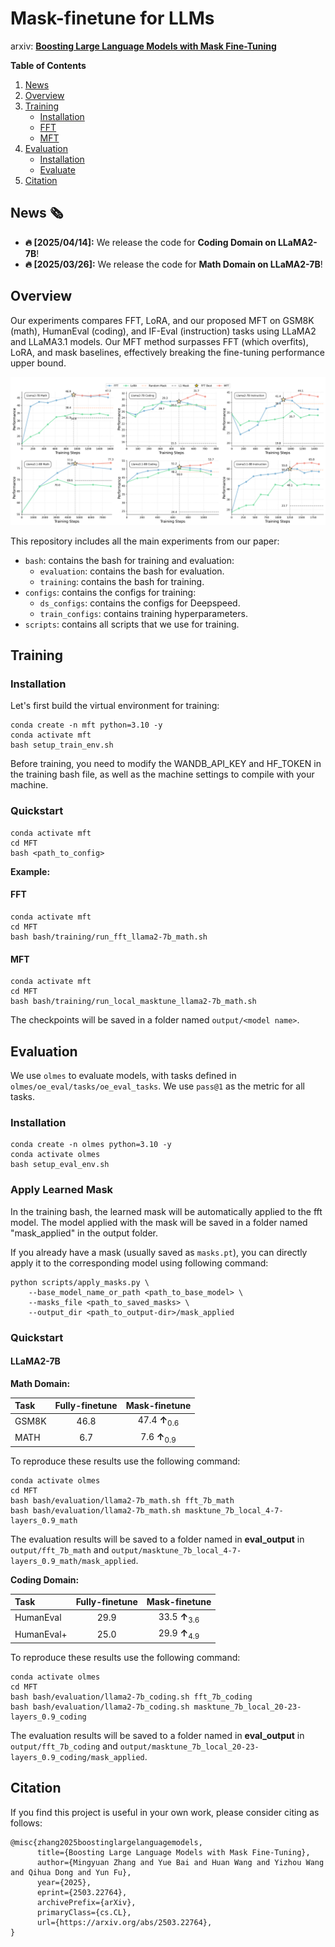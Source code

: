 # Mask-finetune for LLMs
arxiv: [**Boosting Large Language Models with Mask Fine-Tuning**](https://arxiv.org/abs/2503.22764)

**Table of Contents**

1. [News](#news-%EF%B8%8F)
2. [Overview](#overview)
3. [Training](#training)
    - [Installation](#installation)
    - [FFT](#fft)
    - [MFT](#mft)
4. [Evaluation](#evaluation)
    - [Installation](#installation-1)
    - [Evaluate](#evaluate)
5. [Citation](#citation)

## News 🗞️

* **🔥 [2025/04/14]:** We release the code for **Coding Domain on LLaMA2-7B**!
* **🔥 [2025/03/26]:** We release the code for **Math Domain on LLaMA2-7B**!

## Overview

Our experiments compares FFT, LoRA, and our proposed MFT on GSM8K (math), HumanEval (coding), and IF-Eval (instruction) tasks using LLaMA2 and LLaMA3.1 models. Our MFT method surpasses FFT (which overfits), LoRA, and mask baselines, effectively breaking the fine-tuning performance upper bound.

![Overview of MFT](assets/overview.png)

This repository includes all the main experiments from our paper:

- `bash`: contains the bash for training and evaluation:
    - `evaluation`: contains the bash for evaluation.
    - `training`: contains the bash for training.
- `configs`: contains the configs for training:
    - `ds_configs`: contains the configs for Deepspeed.
    - `train_configs`: contains training hyperparameters.
- `scripts`: contains all scripts that we use for training.

## Training

### Installation

Let's first build the virtual environment for training:

```shell
conda create -n mft python=3.10 -y
conda activate mft
bash setup_train_env.sh
```

Before training, you need to modify the WANDB_API_KEY and HF_TOKEN in the training bash file, as well as the machine settings to compile with your machine.

### Quickstart

```shell
conda activate mft
cd MFT
bash <path_to_config>
```

**Example:**

#### FFT

```shell
conda activate mft
cd MFT
bash bash/training/run_fft_llama2-7b_math.sh
```

#### MFT

```shell
conda activate mft
cd MFT
bash bash/training/run_local_masktune_llama2-7b_math.sh
```

The checkpoints will be saved in a folder named `output/<model name>`.

## Evaluation

We use `olmes` to evaluate models, with tasks defined in `olmes/oe_eval/tasks/oe_eval_tasks`. We use `pass@1` as the metric for all tasks.

### Installation

```shell
conda create -n olmes python=3.10 -y
conda activate olmes
bash setup_eval_env.sh
```

### Apply Learned Mask

In the training bash, the learned mask will be automatically applied to the fft model. The model applied with the mask will be saved in a folder named "mask_applied" in the output folder.

If you already have a mask (usually saved as `masks.pt`), you can directly apply it to the corresponding model using following command:

```shell
python scripts/apply_masks.py \
    --base_model_name_or_path <path_to_base_model> \
    --masks_file <path_to_saved_masks> \
    --output_dir <path_to_output-dir>/mask_applied
```

### Quickstart

#### LLaMA2-7B

**Math Domain:**

| Task  | Fully-finetune | Mask-finetune                      |
|:------|:--------------:|:----------------------------------:|
| GSM8K | 46.8           | 47.4 <b>↑</b></span><sub>0.6</sub> |
| MATH  | 6.7            | 7.6 <b>↑</b></span><sub>0.9</sub>  |

To reproduce these results use the following command:

```shell
conda activate olmes
cd MFT
bash bash/evaluation/llama2-7b_math.sh fft_7b_math
bash bash/evaluation/llama2-7b_math.sh masktune_7b_local_4-7-layers_0.9_math
```

The evaluation results will be saved to a folder named in **eval_output** in `output/fft_7b_math` and `output/masktune_7b_local_4-7-layers_0.9_math/mask_applied`.

**Coding Domain:**

| Task       | Fully-finetune | Mask-finetune                      |
|:-----------|:--------------:|:----------------------------------:|
| HumanEval  | 29.9           | 33.5 <b>↑</b></span><sub>3.6</sub> |
| HumanEval+ | 25.0           | 29.9 <b>↑</b></span><sub>4.9</sub> |

To reproduce these results use the following command:

```shell
conda activate olmes
cd MFT
bash bash/evaluation/llama2-7b_coding.sh fft_7b_coding
bash bash/evaluation/llama2-7b_coding.sh masktune_7b_local_20-23-layers_0.9_coding
```

The evaluation results will be saved to a folder named in **eval_output** in `output/fft_7b_coding` and `output/masktune_7b_local_20-23-layers_0.9_coding/mask_applied`.

## Citation

If you find this project is useful in your own work, please consider citing as follows:

```
@misc{zhang2025boostinglargelanguagemodels,
      title={Boosting Large Language Models with Mask Fine-Tuning}, 
      author={Mingyuan Zhang and Yue Bai and Huan Wang and Yizhou Wang and Qihua Dong and Yun Fu},
      year={2025},
      eprint={2503.22764},
      archivePrefix={arXiv},
      primaryClass={cs.CL},
      url={https://arxiv.org/abs/2503.22764}, 
}
```